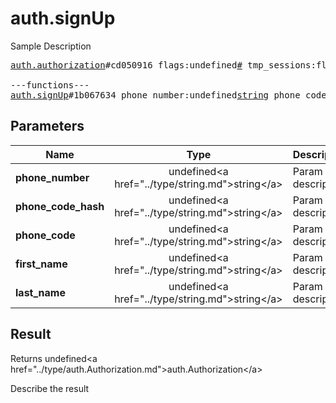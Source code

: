 # auth.signUp

Sample Description

<pre>
<a href="../constructor/auth.authorization">auth.authorization</a>#cd050916 flags:undefined<a href="../type/#.md">#</a> tmp_sessions:flags.0?<a href="../type/int.md">int</a> user:undefined<a href="../type/User.md">User</a> = undefined<a href="../type/auth.Authorization.md">auth.Authorization</a>;

---functions---
<a href="../method/auth.signUp.md">auth.signUp</a>#1b067634 phone_number:undefined<a href="../type/string.md">string</a> phone_code_hash:undefined<a href="../type/string.md">string</a> phone_code:undefined<a href="../type/string.md">string</a> first_name:undefined<a href="../type/string.md">string</a> last_name:undefined<a href="../type/string.md">string</a> = undefined<a href="../type/auth.Authorization.md">auth.Authorization</a>;
</pre>

## Parameters

| Name | Type | Description |
|------|:----:|-------------|
| **phone_number** | undefined&lt;a href=&#34;../type/string.md&#34;&gt;string&lt;/a&gt; | Param description |
| **phone_code_hash** | undefined&lt;a href=&#34;../type/string.md&#34;&gt;string&lt;/a&gt; | Param description |
| **phone_code** | undefined&lt;a href=&#34;../type/string.md&#34;&gt;string&lt;/a&gt; | Param description |
| **first_name** | undefined&lt;a href=&#34;../type/string.md&#34;&gt;string&lt;/a&gt; | Param description |
| **last_name** | undefined&lt;a href=&#34;../type/string.md&#34;&gt;string&lt;/a&gt; | Param description |

## Result

Returns undefined&lt;a href=&#34;../type/auth.Authorization.md&#34;&gt;auth.Authorization&lt;/a&gt;

Describe the result

